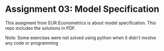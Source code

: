 # Assignment 03: Model Specification

This assigment from EUR Econometrics is about model specification. This repo includes the solutions in PDF.

Note: Some exercises were not solved using python when it didn't involve any code or programming
